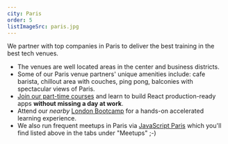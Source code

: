 ```yaml
---
city: Paris
order: 5
listImageSrc: paris.jpg
---
```


We partner with top companies in Paris to deliver the best training in the best tech venues.

- The venues are well located areas in the center and business districts.
- Some of our Paris venue partners' unique amenities include: cafe barista, chillout area with couches, ping pong, balconies with spectacular views of Paris.
- [Join our part-time courses](/react/training/part-time-course/paris) and learn to build React production-ready apps **without missing a day at work**.
- Attend our _nearby_ [London Bootcamp](/react/training/bootcamp/london) for a hands-on accelerated learning experience.
- We also run frequent meetups in Paris via [JavaScript Paris](https://www.meetup.com/JavaScript-Paris/) which you'll find listed above in the tabs under "Meetups" ;-)
